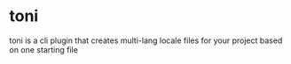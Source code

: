 # toni
toni is a cli plugin that creates multi-lang locale files for your project based on one starting file
